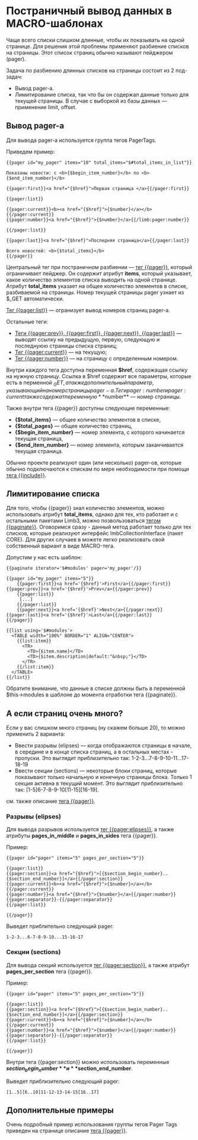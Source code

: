 # Постраничный вывод данных в MACRO-шаблонах
Чаще всего списки слишком длинные, чтобы их показывать на одной странице. Для решения этой проблемы применяют разбиение списков на страницы. Этот список страниц обычно называют пейджером (pager).

Задача по разбиению длинных списков на страницы состоит из 2 под-задач:

* Вывод pager-а.
* Лимитирование списка, так что бы он содержал данные только для текущей страницы. В случае с выборкой из базы данных — применение limit, offset.

## Вывод pager-а
Для вывода pager-а используется группа тегов PagerTags.

Приведем пример:

    {{pager id="my_pager" items="10" total_items="$#total_items_in_list"}}
 
    Показаны новости: с <b>{$begin_item_number}</b> по <b>{$end_item_number}</b>
 
    {{pager:first}}<a href="{$href}">Первая страница </a>{{/pager:first}}
 
    {{pager:list}}
 
    {{pager:current}}<b><a href="{$href}">{$number}</a></b>{{/pager:current}}
    {{pager:number}}<a href="{$href}">{$number}</a>{{/limb:pager:number}}
 
    {{/pager:list}}
 
    {{pager:last}}<a href="{$href}">Последняя страница</a>{{/pager:last}}
 
    Всего новостей: <b>{$total_items}</b>
    {{/pager}}

Центральный тег при постраничном разбиении — [тег {{pager}}](./tags/pager_tags/pager_tag.md), который ограничивает пейджер. Он содержит атрибут **items**, который указывает, какое количество элементов списка выводить на одной странице. Атрибут **total_items** указает на общее количество элементов в списке, разбиваемой на страницы. Номер текущей страницы pager узнает из $_GET автоматически.

[Тег {{pager:list}}](./tags/pager_tags/pager_list_tag.md) — огранизует вывод номеров страниц pager-а.

Остальные теги:

* [Теги {{pager:prev}}, {{pager:first}}, {{pager:next}}, {{pager:last}}](./tags/pager_tags/pager_frontier_tag.md) — выводят ссылку на предыдущую, первую, следующую и последнуюю страницы списка страниц;
* [Тег {{pager:current}}](./tags/pager_tags/pager_current_tag.md) — на текущую;
* [Тег {{pager:number}}](./tags/pager_tags/pager_number_tag.md) — на страницу с определенным номером.

Внутри каждого тега доступна переменная **$href**, содержащая ссылку на нужную страницу. Ссылка в $href содержит все параметры, которые есть в перменной $_GET, а также дополнительный параметр, указывающий на номер страницы pager-а. Теги {{pager:number}} и {{pager:current}} также содержат переменную **$number** — номер страницы.

Также внутри тега {{pager}} доступны следующие переменные:

* **{$total_items}** — общее количество элементов в списке,
* **{$total_pages}** — общее количество страниц,
* **{$begin_item_number}** — номер элемента, с которого начинается текущая страница,
* **{$end_item_number}** — номер элемента, которым заканчивается текущая страница.

Обычно проекте реализуют один (или несколько) pager-ов, которые обычно подключаются к спискам по мере необходимости при помощи [тега {{include}}](./tags/core_tags/include_tag.md).

## Лимитирование списка
Для того, чтобы {{pager}} знал количество элементов, можно использовать атрибут **total_items**, однако для тех, кто работает и с остальными пакетами Limb3, можно позвользоваться [тегом {{paginate}}](./tags/pager_tags/paginate_tag.md). Оговоримся сразу - данный метод работает только для тех списков, которые реализуют интерфейс lmbCollectionInterface (пакет CORE). Для других случаев в можете легко реализовать свой собственный вариант в виде MACRO-тега.

Допустим у нас есть шаблон:

    {{paginate iterator='$#modules' pager='my_pager'/}}
 
    {{pager id="my_pager" items="5"}}
        {{pager:first}}<a href='{$href}'>First</a>{{/pager:first}} {{pager:prev}}<a href='{$href}'>Prev</a>{{/pager:prev}}
        {{pager:list}}
         [...]
        {{/pager:list}}
        {{pager:next}}<a href='{$href}'>Next</a>{{/pager:next}} {{pager:last}}<a href='{$href}'>Last</a>{{/pager:last}}
    {{/pager}}
 
    {{list using='$#modules'>
      <TABLE width="100%" BORDER="1" ALIGN="CENTER">
        {{list:item}}
          <TR>
            <TD>{$item.name}</TD>
            <TD>{$item.description|default:"&nbsp;"}</TD>
          </TR>
        {{/list:item}}
      </TABLE>
    {{/list}}

Обратите внимание, что данные в списке должны быть в переменной $this→modules в шаблоне до момента отработки тега {{paginate}}.

## А если страниц очень много?
Если у вас слишком много страниц (ну скажем больше 20), то можно применить 2 варианта:

* Ввести разрывы (elipses) — когда отображаются страницы в начале, в середине и в конце списка страниц, а в остальных местах - пропуски. Это выглядит приблизительно так: 1-2-3…7-8-9-10-11…17-18-19
* Ввести секции (sections) — некоторые блоки страниц, которые показывают только начальную и конечную страницы блока. Только 1 секция активна в текущий момент. Это выглядит приблизительно так: [1-5]6-7-8-9-10[11-15][16-19].

см. также описание [тега {{pager}}](./tags/pager_tags/pager_tag.md).

### Разрывы (elipses)
Для вывода разрывов используется [тег {{pager:elipses}}](./tags/pager_tags/pager_elipses_tag.md), а также атрибуты **pages_in_middle** и **pages_in_sides** тега {{pager}}.

Пример:

    {{pager id="pager" items="5" pages_per_section="5"}}
 
    {{pager:list}}
    {{pager:section}}<a href="{$href}">[{$section_begin_number}..{$section_end_number}]</a>{{/pager:section}}
    {{pager:current}}<b><a href="{$href}">{$number}</a></b>{{/pager:current}}
    {{pager:number}}<a href="{$href}">{$number}</a>{{/pager:number}}
    {{pager:separator}}-{{/pager:separator}}
    {{/pager:list}}
 
    {{/pager}}

Выведет приблительно следующий pager:

    1-2-3...6-7-8-9-10...15-16-17

### Секции (sections)
Для вывода секций используется [тег {{pager:section}}](./tags/pager_tags/pager_section_tag.md), а также атрибут **pages_per_section** тега {{pager}}.

Пример:

    {{pager id="pager" items="5" pages_per_section="5"}}
 
    {{pager:list}}
    {{pager:section}}<a href="{$href}">[{$section_begin_number}..{$section_end_number}]</a>{{/pager:section}}
    {{pager:current}}<b><a href="{$href}">{$number}</a></b>{{/pager:current}}
    {{pager:number}}<a href="{$href}">{$number}</a>{{/pager:number}}
    {{pager:separator}}-{{/pager:separator}}
    {{/pager:list}}
 
    {{/pager}}

Внутри тега {{pager:section}} можно использовать переменные **$section_begin_number** и **$section_end_number**.

Выведет приблизительно следующий pager:

    [1..5][6..10]11-12-13-14-15[16..17]

## Дополнительные примеры
Очень подробный пример использования группы тегов Pager Tags приведен на странице описание [тега {{pager}}](./tags/pager_tags/pager_tag.md).
